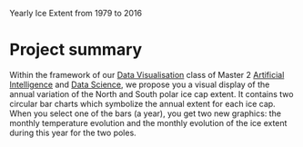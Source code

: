 Yearly Ice Extent from 1979 to 2016

# Project summary
Within the framework of our [Data Visualisation](https://lyondataviz.github.io/teaching/lyon1-m2/2018/) class of Master 2 [Artificial Intelligence](http://master-info.univ-lyon1.fr/IA/) and [Data Science](http://master-info.univ-lyon1.fr/DS/), we propose you a visual display of the annual variation of the North and South polar ice cap extent. 
It contains two circular bar charts which symbolize the annual extent for each ice cap. When you select one of the bars (a year), you get two new graphics: the monthly temperature evolution and the monthly evolution of the ice extent during this year for the two poles.
